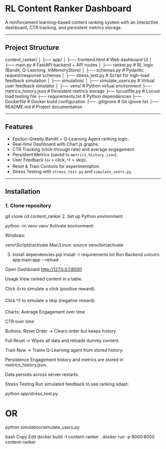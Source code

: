 
# RL Content Ranker Dashboard

A reinforcement learning–based content ranking system with an interactive dashboard, CTR tracking, and persistent metrics storage.

---

## Project Structure
content_ranker/
│
├── app/
│ ├── frontend.html # Web dashboard UI
│ ├── main.py # FastAPI backend + API routes
│ ├── ranker.py # RL logic (Bandit, Q-Learning, InMemoryStore)
│ ├── schemas.py # Pydantic request/response schemas
│ ├── stress_test.py # Script for high-load feedback simulation
│
├── simulation/
│ ├── simulate_users.py # Virtual user feedback simulator
│
├── venv/ # Python virtual environment
├── metrics_history.json # Persistent metrics storage
├── locustfile.py # Locust load testing file
├── requirements.txt # Python dependencies
├── Dockerfile # Docker build configuration
├── .gitignore # Git ignore list
├── README.md # Project documentation



---

## Features
- Epsilon-Greedy Bandit + Q-Learning Agent ranking logic.
- Real-time Dashboard with Chart.js graphs.
- CTR Tracking (click-through rate) and average engagement.
- Persistent Metrics (saved to `metrics_history.json`).
- User Feedback (`👍` = click, `👎` = skip).
- Reset & Train Controls for experimentation.
- Stress Testing with `stress_test.py` and `simulate_users.py`.

---

## Installation

### 1. Clone repository

git clone <your-repo-url>
cd content_ranker
2. Set up Python environment

python -m venv venv
Activate environment:

Windows:


venv\Scripts\activate
Mac/Linux:
source venv/bin/activate

3. Install dependencies
pip install -r requirements.txt
Run Backend
uvicorn app.main:app --reload

Open Dashboard
http://127.0.0.1:8000

Usage
View ranked content in a table.

Click 👍 to simulate a click (positive reward).

Click 👎 to simulate a skip (negative reward).

Charts:
Average Engagement over time

CTR over time

Buttons:
Reset Order → Clears order but keeps history.

Full Reset → Wipes all data and reloads dummy content.

Train Now → Trains Q-Learning agent from stored history.

Persistence
Engagement history and metrics are stored in metrics_history.json.

Data persists across server restarts.

Stress Testing
Run simulated feedback to see ranking adapt:


python app/stress_test.py
# OR
python simulation/simulate_users.py

bash
Copy
Edit
docker build -t content-ranker .
docker run -p 8000:8000 content-ranker
